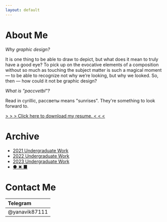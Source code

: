 ```yaml
---
layout: default
---
```


# About Me

*Why graphic design?*

It is one thing to be able to draw to depict, but what does it mean to truly have a good eye? To pick up on the evocative elements of a composition without so much as touching the subject matter is such a magical moment — to be able to recognize not why we’re looking, but why we looked. So, then — how could it not be graphic design?

*What is "paccvetbl"?* 

Read in cyrillic, рассветы means "sunrises". They're something to look forward to.

[> > > Click here to download my resume. < < <](https://drive.google.com/uc?export=download&id=144HQDMpjsvQxfHBvKlN8Fs-ID0YF9Ejl)


# Archive

* [2021 Undergraduate Work](./main_undergraduate21.html)
* [2022 Undergraduate Work](./main_undergraduate22.html)
* [2023 Undergraduate Work](./main_undergraduate23.html)
* [● ✖ ■](https://thenounproject.com/paccvetbl/)

# Contact Me

|Telegram                |
|:-----------------------|
|@yanavik87111|

